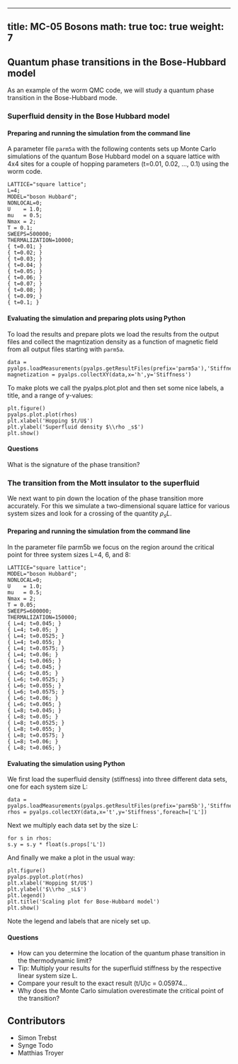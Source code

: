 
---
title: MC-05 Bosons
math: true
toc: true
weight: 7
---

## Quantum phase transitions in the Bose-Hubbard model

As an example of the worm QMC code, we will study a quantum phase transition in the Bose-Hubbard mode.

### Superfluid density in the Bose Hubbard model

#### Preparing and running the simulation from the command line

A parameter file `parm5a` with the following contents sets up Monte Carlo simulations of the quantum Bose Hubbard model on a square lattice with 4x4 sites for a couple of hopping parameters (t=0.01, 0.02, ..., 0.1) using the worm code.

    LATTICE="square lattice";
    L=4;
    MODEL="boson Hubbard";
    NONLOCAL=0;
    U    = 1.0;
    mu   = 0.5;
    Nmax = 2;
    T = 0.1;
    SWEEPS=500000;
    THERMALIZATION=10000;
    { t=0.01; }
    { t=0.02; }
    { t=0.03; }
    { t=0.04; }
    { t=0.05; }
    { t=0.06; }
    { t=0.07; }
    { t=0.08; }
    { t=0.09; }
    { t=0.1; }

#### Evaluating the simulation and preparing plots using Python

To load the results and prepare plots we load the results from the output files and collect the magntization density as a function of magnetic field from all output files starting with `parm5a`.

    data = pyalps.loadMeasurements(pyalps.getResultFiles(prefix='parm5a'),'Stiffness')
    magnetization = pyalps.collectXY(data,x='h',y='Stiffness')

To make plots we call the pyalps.plot.plot and then set some nice labels, a title, and a range of y-values:

    plt.figure()
    pyalps.plot.plot(rhos)
    plt.xlabel('Hopping $t/U$')
    plt.ylabel('Superfluid density $\\rho _s$')
    plt.show()

#### Questions

What is the signature of the phase transition?

### The transition from the Mott insulator to the superfluid

We next want to pin down the location of the phase transition more accurately. For this we simulate a two-dimensional square lattice for various system sizes and look for a crossing of the quantity $\rho_s L$.

#### Preparing and running the simulation from the command line

In the parameter file parm5b we focus on the region around the critical point for three system sizes L=4, 6, and 8:

    LATTICE="square lattice";
    MODEL="boson Hubbard";
    NONLOCAL=0;
    U    = 1.0;
    mu   = 0.5;
    Nmax = 2;
    T = 0.05;
    SWEEPS=600000;
    THERMALIZATION=150000;
    { L=4; t=0.045; }
    { L=4; t=0.05; }
    { L=4; t=0.0525; }
    { L=4; t=0.055; }
    { L=4; t=0.0575; }
    { L=4; t=0.06; }
    { L=4; t=0.065; }
    { L=6; t=0.045; }
    { L=6; t=0.05; }
    { L=6; t=0.0525; }
    { L=6; t=0.055; }
    { L=6; t=0.0575; }
    { L=6; t=0.06; }
    { L=6; t=0.065; }
    { L=8; t=0.045; }
    { L=8; t=0.05; }
    { L=8; t=0.0525; }
    { L=8; t=0.055; }
    { L=8; t=0.0575; }
    { L=8; t=0.06; }
    { L=8; t=0.065; }

#### Evaluating the simulation using Python

We first load the superfluid density (stiffness) into three different data sets, one for each system size L:

    data = pyalps.loadMeasurements(pyalps.getResultFiles(prefix='parm5b'),'Stiffness')
    rhos = pyalps.collectXY(data,x='t',y='Stiffness',foreach=['L'])

Next we multiply each data set by the size L:

    for s in rhos:
    s.y = s.y * float(s.props['L'])

And finally we make a plot in the usual way:

    plt.figure()
    pyalps.pyplot.plot(rhos)
    plt.xlabel('Hopping $t/U$')
    plt.ylabel('$\\rho _sL$')
    plt.legend()
    plt.title('Scaling plot for Bose-Hubbard model')
    plt.show()

Note the legend and labels that are nicely set up.

#### Questions

- How can you determine the location of the quantum phase transition in the thermodynamic limit?
- Tip: Multiply your results for the superfluid stiffness by the respective linear system size L.
- Compare your result to the exact result (t/U)c = 0.05974...
- Why does the Monte Carlo simulation overestimate the critical point of the transition?

## Contributors

- Simon Trebst
- Synge Todo
- Matthias Troyer

